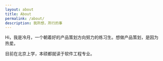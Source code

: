 ```yaml
---
layout: about
title: About
permalink: /about/
description: 我所想，所行的事
---
```


Hi，我是冷月，一个朝着好的产品策划方向努力的练习生。想做产品策划，是因为热爱。

目前在北京上学，本硕都就读于软件工程专业。
